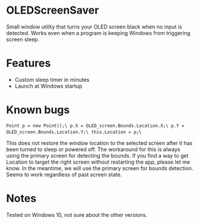 # OLEDScreenSaver
Small window utility that turns your OLED screen black when no input is detected. Works even when a program is keeping Windows from triggering screen sleep.

# Features
* Custom sleep timer in minutes
* Launch at Windows startup

# Known bugs

`Point p = new Point();\
p.X = OLED_screen.Bounds.Location.X;\
p.Y = OLED_screen.Bounds.Location.Y;\
this.Location = p;`\

This does not restore the window location to the selected screen after it has been turned to sleep or powered off. The workaround for this is always using the primary screen for detecting the bounds. If you find a way to get Location to target the right screen without restarting the app, please let me know.
In the meantime, we will use the primary screen for bounds detection. Seems to work regardless of past screen state.

# Notes

Tested on Windows 10, not sure about the other versions.

